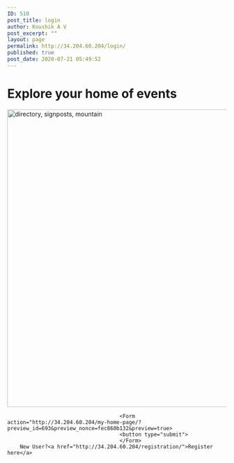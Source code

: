 ```yaml
---
ID: 510
post_title: login
author: Koushik A V
post_excerpt: ""
layout: page
permalink: http://34.204.60.204/login/
published: true
post_date: 2020-07-21 05:49:52
---
```

<h1>Explore your home of events</h1>		
										<img width="1024" height="682" src="https://confrenzo.s3.amazonaws.com/wp-content/uploads/2020/08/01104131/directory-signposts-mountain-235086-1024x682.jpg" alt="directory, signposts, mountain" />	
										
										<Form action="http://34.204.60.204/my-home-page/?preview_id=693&preview_nonce=fec860b132&preview=true>
										<button type="submit">
										</Form>
		New User?<a href="http://34.204.60.204/registration/">Register here</a>
